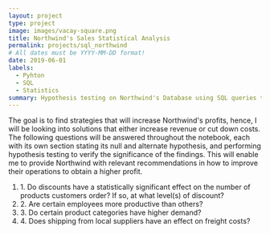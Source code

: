 ```yaml
---
layout: project
type: project
image: images/vacay-square.png
title: Northwind's Sales Statistical Analysis
permalink: projects/sql_northwind
# All dates must be YYYY-MM-DD format!
date: 2019-06-01
labels:
  - Pyhton
  - SQL
  - Statistics
summary: Hypothesis testing on Northwind's Database using SQL queries to obtain Business intelligence.
---
```


The goal is to find strategies that will increase Northwind's profits, hence, I will be looking into solutions that either increase revenue or cut down costs. The following questions will be answered throughout the notebook, each with its own section stating its null and alternate hypothesis, and performing hypothesis testing to verify the significance of the findings. This will enable me to provide Northwind with relevant recommendations in how to improve their operations to obtain a higher profit.

<ol><li>1. Do discounts have a statistically significant effect on the number of products customers order? If so, at what level(s) of discount?</li>
<li>2. Are certain employees more productive than others?</li>
<li>3. Do certain product categories have higher demand?</li>
<li>4. Does shipping from local suppliers have an effect on freight costs?</li></ol>
